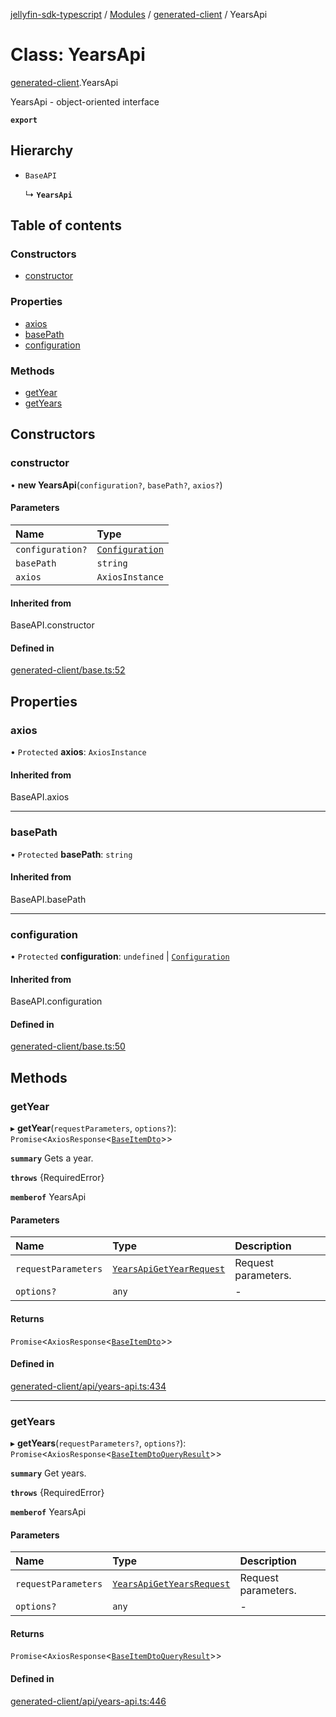 [jellyfin-sdk-typescript](../README.md) / [Modules](../modules.md) / [generated-client](../modules/generated_client.md) / YearsApi

# Class: YearsApi

[generated-client](../modules/generated_client.md).YearsApi

YearsApi - object-oriented interface

**`export`**

## Hierarchy

- `BaseAPI`

  ↳ **`YearsApi`**

## Table of contents

### Constructors

- [constructor](generated_client.YearsApi.md#constructor)

### Properties

- [axios](generated_client.YearsApi.md#axios)
- [basePath](generated_client.YearsApi.md#basepath)
- [configuration](generated_client.YearsApi.md#configuration)

### Methods

- [getYear](generated_client.YearsApi.md#getyear)
- [getYears](generated_client.YearsApi.md#getyears)

## Constructors

### constructor

• **new YearsApi**(`configuration?`, `basePath?`, `axios?`)

#### Parameters

| Name | Type |
| :------ | :------ |
| `configuration?` | [`Configuration`](generated_client.Configuration.md) |
| `basePath` | `string` |
| `axios` | `AxiosInstance` |

#### Inherited from

BaseAPI.constructor

#### Defined in

[generated-client/base.ts:52](https://github.com/thornbill/jellyfin-sdk-typescript/blob/e430881/src/generated-client/base.ts#L52)

## Properties

### axios

• `Protected` **axios**: `AxiosInstance`

#### Inherited from

BaseAPI.axios

___

### basePath

• `Protected` **basePath**: `string`

#### Inherited from

BaseAPI.basePath

___

### configuration

• `Protected` **configuration**: `undefined` \| [`Configuration`](generated_client.Configuration.md)

#### Inherited from

BaseAPI.configuration

#### Defined in

[generated-client/base.ts:50](https://github.com/thornbill/jellyfin-sdk-typescript/blob/e430881/src/generated-client/base.ts#L50)

## Methods

### getYear

▸ **getYear**(`requestParameters`, `options?`): `Promise`<`AxiosResponse`<[`BaseItemDto`](../interfaces/generated_client.BaseItemDto.md)\>\>

**`summary`** Gets a year.

**`throws`** {RequiredError}

**`memberof`** YearsApi

#### Parameters

| Name | Type | Description |
| :------ | :------ | :------ |
| `requestParameters` | [`YearsApiGetYearRequest`](../interfaces/generated_client.YearsApiGetYearRequest.md) | Request parameters. |
| `options?` | `any` | - |

#### Returns

`Promise`<`AxiosResponse`<[`BaseItemDto`](../interfaces/generated_client.BaseItemDto.md)\>\>

#### Defined in

[generated-client/api/years-api.ts:434](https://github.com/thornbill/jellyfin-sdk-typescript/blob/e430881/src/generated-client/api/years-api.ts#L434)

___

### getYears

▸ **getYears**(`requestParameters?`, `options?`): `Promise`<`AxiosResponse`<[`BaseItemDtoQueryResult`](../interfaces/generated_client.BaseItemDtoQueryResult.md)\>\>

**`summary`** Get years.

**`throws`** {RequiredError}

**`memberof`** YearsApi

#### Parameters

| Name | Type | Description |
| :------ | :------ | :------ |
| `requestParameters` | [`YearsApiGetYearsRequest`](../interfaces/generated_client.YearsApiGetYearsRequest.md) | Request parameters. |
| `options?` | `any` | - |

#### Returns

`Promise`<`AxiosResponse`<[`BaseItemDtoQueryResult`](../interfaces/generated_client.BaseItemDtoQueryResult.md)\>\>

#### Defined in

[generated-client/api/years-api.ts:446](https://github.com/thornbill/jellyfin-sdk-typescript/blob/e430881/src/generated-client/api/years-api.ts#L446)
